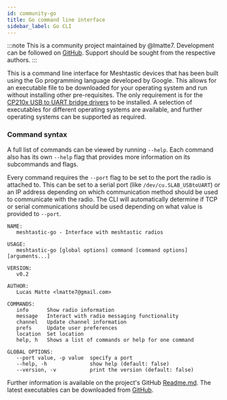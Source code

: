 ```yaml
---
id: community-go
title: Go command line interface
sidebar_label: Go CLI
---
```


:::note
This is a community project maintained by @lmatte7.
Development can be followed on [GitHub](https://github.com/lmatte7/meshtastic-go).
Support should be sought from the respective authors.
:::

This is a command line interface for Meshtastic devices that has been built using the Go programming language developed by Google. This allows for an executable file to be downloaded for your operating system and run without installing other pre-requisites. The only requirement is for the [CP210x USB to UART bridge drivers](https://www.silabs.com/developers/usb-to-uart-bridge-vcp-drivers) to be installed. A selection of executables for different operating systems are available, and further operating systems can be supported as required.

### Command syntax

A full list of commands can be viewed by running `--help`. Each command also has its own `--help` flag that provides more information on its subcommands and flags.

Every command requires the `--port` flag to be set to the port the radio is attached to. This can be set to a serial port (like `/dev/cu.SLAB_USBtoUART`) or an IP address depending on which communication method should be used to communicate with the radio. The CLI will automatically determine if TCP or serial communications should be used depending on what value is provided to `--port`.

```
NAME:
   meshtastic-go - Interface with meshtastic radios

USAGE:
   meshtastic-go [global options] command [command options] [arguments...]

VERSION:
   v0.2

AUTHOR:
   Lucas Matte <lmatte7@gmail.com>

COMMANDS:
   info      Show radio information
   message   Interact with radio messaging functionality
   channel   Update channel information
   prefs     Update user preferences
   location  Set location
   help, h   Shows a list of commands or help for one command

GLOBAL OPTIONS:
   --port value, -p value  specify a port
   --help, -h              show help (default: false)
   --version, -v           print the version (default: false)
```
Further information is available on the project's GitHub [Readme.md](https://github.com/lmatte7/meshtastic-go/blob/main/README.md).
The latest executables can be downloaded from [GitHub](https://github.com/lmatte7/meshtastic-go/releases/latest).

